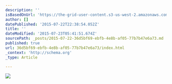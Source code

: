 ```yaml
---
description: ''
isBasedOnUrl: 'https://the-grid-user-content.s3-us-west-2.amazonaws.com/3f4622b1-464a-46a7-8d1e-cab788955620.jpg'
author: []
datePublished: '2015-07-22T22:38:54.052Z'
title: ''
dateModified: '2015-07-23T05:41:51.674Z'
sourcePath: _posts/2015-07-22-36d5bf69-ebfb-4e8b-af05-77b7b47e6a73.md
published: true
url: 36d5bf69-ebfb-4e8b-af05-77b7b47e6a73/index.html
_context: 'http://schema.org'
_type: Article

---
```

![](https://the-grid-user-content.s3-us-west-2.amazonaws.com/3f4622b1-464a-46a7-8d1e-cab788955620.jpg)